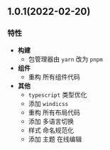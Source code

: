 ## 1.0.1(2022-02-20)

### 特性

- **构建**
  - 包管理器由 `yarn` 改为 `pnpm`
- **组件**
  - 重构 所有组件代码
- **其他**
  - `typescript` 类型优化
  - 添加 `windicss`
  - 重构 所有布局代码
  - 添加 多语言切换
  - 样式 命名规范化
  - 添加 主题 在线编辑
